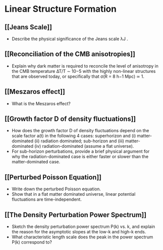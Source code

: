 # Linear Structure Formation

## [[Jeans Scale]]

- Describe the physical significance of the Jeans scale λJ .

## [[Reconciliation of the CMB anisotropies]]

- Explain why dark matter is required to reconcile the level of anisotropy in the CMB temperature ∆T/T ∼ 10−5 with the highly non-linear structures that are observed today, or specifically that σ(R = 8 h−1 Mpc) ≃ 1.

## [[Meszaros effect]]

- What is the Meszaros effect?

## [[Growth factor D of density fluctuations]]

- How does the growth factor D of density fluctuations depend on the scale factor a(t) in the following 4 cases: superhorizon and (i) matter-dominated (ii) radiation dominated; sub-horizon and (iii) matter-dominated (iv) radiation-dominated (assume a flat universe). 
- For sub-horizon perturbations, provide a brief physical argument for why the radiation-dominated case is either faster or slower than the matter-dominated case.

## [[Perturbed Poisson Equation]]

- Write down the perturbed Poisson equation.
- Show that in a flat matter dominated universe, linear potential fluctuations are time-independent.

## [[The Density Perturbation Power Spectrum]]

- Sketch the density perturbation power spectrum P(k) vs. k, and explain the reason for the asymptotic slopes at the low-k and high-k ends.  
- What characteristic length scale does the peak in the power spectrum P(k) correspond to?